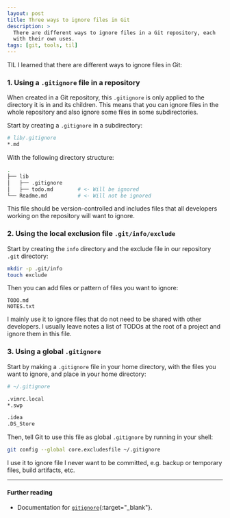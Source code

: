 ```yaml
---
layout: post
title: Three ways to ignore files in Git
description: >
  There are different ways to ignore files in a Git repository, each
  with their own uses.
tags: [git, tools, til]
---
```


TIL I learned that there are different ways to ignore files in Git:

### 1. Using a `.gitignore` file in a repository
When created in a Git repository, this `.gitignore` is only applied to the
directory it is in and its children. This means that you can ignore files in the
whole repository and also ignore some files in some subdirectories.

Start by creating a `.gitignore` in a subdirectory:

```sh
# lib/.gitignore
*.md
```

With the following directory structure:

```sh
.
├── lib
│   ├── .gitignore
│   ├── todo.md        # <- Will be ignored
└── Readme.md          # <- Will not be ignored
```

This file should be version-controlled and includes files that all developers working on the repository will want to ignore.

### 2. Using the local exclusion file `.git/info/exclude`

Start by creating the `info` directory and the exclude file in our repository
`.git` directory:
```sh
mkdir -p .git/info
touch exclude
```

Then you can add files or pattern of files you want to ignore:
```
TODO.md
NOTES.txt
```

I mainly use it to ignore files that do not need to be shared with other developers.
I usually leave notes a list of TODOs at the root of a project and ignore them in this file.

### 3. Using a global `.gitignore`

Start by making a `.gitignore` file in your home directory,
with the files you want to ignore, and place in your home directory:

```sh
# ~/.gitignore

.vimrc.local
*.swp

.idea
.DS_Store
```

Then, tell Git to use this file as global `.gitignore` by running in your shell:

```sh
git config --global core.excludesfile ~/.gitignore
```

I use it to ignore file I never want to be committed, e.g. backup or temporary
files, build  artifacts, etc.

-----

#### Further reading
- Documentation for [`gitignore`](https://git-scm.com/docs/gitignore){:target="_blank"}.

